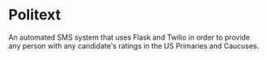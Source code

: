 # Politext

An automated SMS system that uses Flask and Twilio in order to provide any person with any candidate's ratings in the US Primaries and Caucuses.
